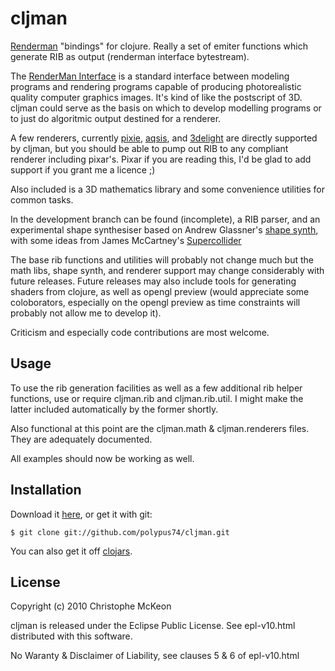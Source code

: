 # cljman

[Renderman](http://www.faqs.org/faqs/graphics/renderman-faq/)
"bindings" for clojure. Really a set of emiter
functions which generate RIB as output
(renderman interface bytestream). 

The [RenderMan Interface](https://renderman.pixar.com/products/rispec/index.htm) 
is a standard interface between modeling programs and rendering programs
capable of producing photorealistic quality computer graphics images.
It's kind of like the postscript of 3D. cljman could serve as the
basis on which to develop modelling programs or to just do algoritmic 
output destined for a renderer.

A few renderers, currently [pixie](http://www.renderpixie.com), 
[aqsis](http://www.aqsis.org/), and
[3delight](http://www.3delight.com/en/) 
are directly supported by cljman, but you should be
able to pump out RIB to any compliant renderer including pixar's.
Pixar if you are reading this, I'd be glad to add support if you 
grant me a licence ;)

Also included is a 3D mathematics library and some convenience
utilities for common tasks. 

In the development branch can be found (incomplete), a RIB parser, and an experimental shape synthesiser based on Andrew Glassner's 
[shape synth](http://www.glassner.com/andrew/cg/research/shapesynth/shapesynth.htm), 
with some ideas from James McCartney's [Supercollider](http://www.audiosynth.com/)

The base rib functions and utilities will probably not change
much but the math libs, shape synth, and renderer support may change 
considerably with future releases. Future releases may also include tools for 
generating shaders from clojure, as well as opengl preview (would
appreciate some coloborators, especially on the opengl preview
as time constraints will probably not allow me to develop it). 

Criticism and especially code contributions are most welcome.

## Usage

To use the rib generation facilities as well as a few additional
rib helper functions, use or require cljman.rib and cljman.rib.util.
I might make the latter included automatically by the former shortly.

Also functional at this point are the cljman.math & cljman.renderers
files. They are adequately documented. 

All examples should now be working as well.

## Installation

Download it [here](http://github.com/polypus74/cljman/downloads), or get it with git:

    $ git clone git://github.com/polypus74/cljman.git

You can also get it off [clojars](http://clojars.org/cljman).

## License

Copyright (c) 2010 Christophe McKeon

cljman is released under the Eclipse Public License. 
See epl-v10.html distributed with this software.

No Waranty & Disclaimer of Liability, see clauses 5 & 6 of epl-v10.html
